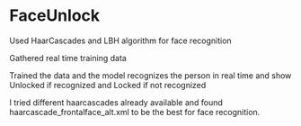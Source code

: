 # FaceUnlock

Used HaarCascades and LBH algorithm for face recognition

Gathered real time training data

Trained the data and the model recognizes the person in real time and show Unlocked if recognized and Locked if not recognized

I tried different haarcascades already available and found haarcascade_frontalface_alt.xml to be the best for face recognition.
